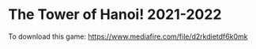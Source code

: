 # The Tower of Hanoi! 2021-2022

To download this game: 
https://www.mediafire.com/file/d2rkdietdf6k0mk
